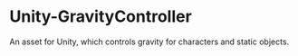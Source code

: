 # Unity-GravityController
An asset for Unity, which controls gravity for characters and static objects.
